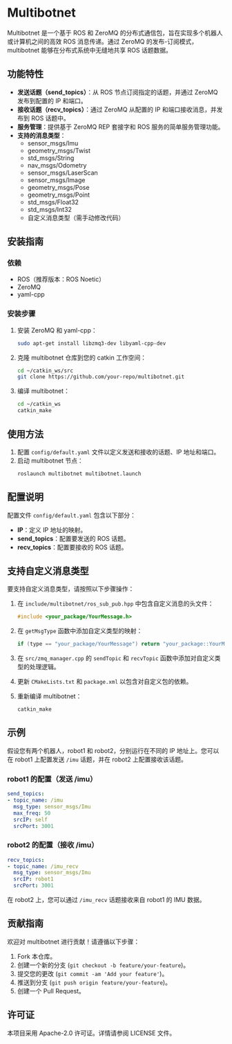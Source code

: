 # Multibotnet

Multibotnet 是一个基于 ROS 和 ZeroMQ 的分布式通信包，旨在实现多个机器人或计算机之间的高效 ROS 消息传递。通过 ZeroMQ 的发布-订阅模式，multibotnet 能够在分布式系统中无缝地共享 ROS 话题数据。

## 功能特性

- **发送话题（send_topics）**：从 ROS 节点订阅指定的话题，并通过 ZeroMQ 发布到配置的 IP 和端口。
- **接收话题（recv_topics）**：通过 ZeroMQ 从配置的 IP 和端口接收消息，并发布到 ROS 话题中。
- **服务管理**：提供基于 ZeroMQ REP 套接字和 ROS 服务的简单服务管理功能。
- **支持的消息类型**：
  - sensor_msgs/Imu
  - geometry_msgs/Twist
  - std_msgs/String
  - nav_msgs/Odometry
  - sensor_msgs/LaserScan
  - sensor_msgs/Image
  - geometry_msgs/Pose
  - geometry_msgs/Point
  - std_msgs/Float32
  - std_msgs/Int32
  - 自定义消息类型（需手动修改代码）

## 安装指南

### 依赖

- ROS（推荐版本：ROS Noetic）
- ZeroMQ
- yaml-cpp

### 安装步骤

1. 安装 ZeroMQ 和 yaml-cpp：
   ```bash
   sudo apt-get install libzmq3-dev libyaml-cpp-dev
   ```

2. 克隆 multibotnet 仓库到您的 catkin 工作空间：
   ```bash
   cd ~/catkin_ws/src
   git clone https://github.com/your-repo/multibotnet.git
   ```

3. 编译 multibotnet：
   ```bash
   cd ~/catkin_ws
   catkin_make
   ```

## 使用方法

1. 配置 `config/default.yaml` 文件以定义发送和接收的话题、IP 地址和端口。
2. 启动 multibotnet 节点：
   ```bash
   roslaunch multibotnet multibotnet.launch
   ```

## 配置说明

配置文件 `config/default.yaml` 包含以下部分：

- **IP**：定义 IP 地址的映射。
- **send_topics**：配置要发送的 ROS 话题。
- **recv_topics**：配置要接收的 ROS 话题。


## 支持自定义消息类型

要支持自定义消息类型，请按照以下步骤操作：

1. 在 `include/multibotnet/ros_sub_pub.hpp` 中包含自定义消息的头文件：
   ```cpp
   #include <your_package/YourMessage.h>
   ```

2. 在 `getMsgType` 函数中添加自定义类型的映射：
   ```cpp
   if (type == "your_package/YourMessage") return "your_package::YourMessage";
   ```

3. 在 `src/zmq_manager.cpp` 的 `sendTopic` 和 `recvTopic` 函数中添加对自定义类型的处理逻辑。

4. 更新 `CMakeLists.txt` 和 `package.xml` 以包含对自定义包的依赖。

5. 重新编译 multibotnet：
   ```bash
   catkin_make
   ```

## 示例

假设您有两个机器人，robot1 和 robot2，分别运行在不同的 IP 地址上。您可以在 robot1 上配置发送 `/imu` 话题，并在 robot2 上配置接收该话题。

### robot1 的配置（发送 /imu）
```yaml
send_topics:
- topic_name: /imu
  msg_type: sensor_msgs/Imu
  max_freq: 50
  srcIP: self
  srcPort: 3001
```

### robot2 的配置（接收 /imu）
```yaml
recv_topics:
- topic_name: /imu_recv
  msg_type: sensor_msgs/Imu
  srcIP: robot1
  srcPort: 3001
```

在 robot2 上，您可以通过 `/imu_recv` 话题接收来自 robot1 的 IMU 数据。

## 贡献指南

欢迎对 multibotnet 进行贡献！请遵循以下步骤：

1. Fork 本仓库。
2. 创建一个新的分支 (`git checkout -b feature/your-feature`)。
3. 提交您的更改 (`git commit -am 'Add your feature'`)。
4. 推送到分支 (`git push origin feature/your-feature`)。
5. 创建一个 Pull Request。

## 许可证

本项目采用 Apache-2.0 许可证。详情请参阅 LICENSE 文件。
